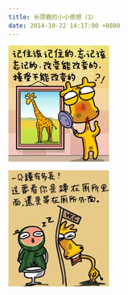 ```yaml
---
title: 长颈鹿的小小感想（1）
date: 2014-10-22 14:17:00 +0800
---
```


<p class="text-center">
    <img src="/images/dada/2014/changjinglu_accept.jpg"/>
</p>
<p class="text-center">
    <img src="/images/dada/2014/changjinglu_WC.jpg"/>
</p>


